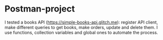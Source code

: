 # Postman-project
I tested a books API (https://simple-books-api.glitch.me): register API client, make different queries to get books, make orders, update and delete them. I use functions, collection variables and global ones to automate the process.

